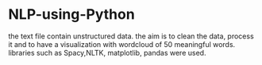 # NLP-using-Python
the text file contain unstructured data. the aim is to clean the data, process it and to have a visualization with wordcloud of 50 meaningful words.
libraries such as Spacy,NLTK, matplotlib, pandas were used.
